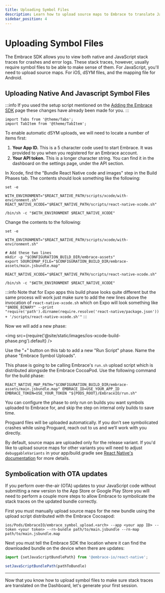 ```yaml
---
title: Uploading Symbol Files
description: Learn how to upload source maps to Embrace to translate JavaScript stack traces for your React Native application
sidebar_position: 4
---
```


# Uploading Symbol Files

The Embrace SDK allows you to view both native and JavaScript stack traces for crashes and error logs.
These stack traces, however, usually require symbol files to be able to make sense of them.
For JavaScript, you'll need to upload source maps. For iOS, dSYM files, and the mapping file for Android. 

## Uploading Native And Javascript Symbol Files

:::info
If you used the setup script mentioned on the [Adding the Embrace SDK](/react-native/integration/add-embrace-sdk) page these changes have already been made for you.
:::

```mdx-code-block
import Tabs from '@theme/Tabs';
import TabItem from '@theme/TabItem';
```

<Tabs groupId="platform" queryString="platform">
<TabItem value="ios" label="iOS">

To enable automatic dSYM uploads, we will need to locate a number of items first:

1. **Your App ID.** This is a 5 character code used to start Embrace. It was provided to you when you registered for an Embrace account.
2. **Your API token.** This is a longer character string. You can find it in the dashboard on the settings page, under the API section.

In Xcode, find the "Bundle React Native code and images" step in the Build Phases tab.
The contents should look something like the following:

```shell-session
set -e

WITH_ENVIRONMENT="$REACT_NATIVE_PATH/scripts/xcode/with-environment.sh"
REACT_NATIVE_XCODE="$REACT_NATIVE_PATH/scripts/react-native-xcode.sh"

/bin/sh -c "$WITH_ENVIRONMENT $REACT_NATIVE_XCODE"
```

Change the contents to the following:

```shell-session
set -e

WITH_ENVIRONMENT="$REACT_NATIVE_PATH/scripts/xcode/with-environment.sh"

# Add these two lines
mkdir -p "$CONFIGURATION_BUILD_DIR/embrace-assets"
export SOURCEMAP_FILE="$CONFIGURATION_BUILD_DIR/embrace-assets/main.jsbundle.map"

REACT_NATIVE_XCODE="$REACT_NATIVE_PATH/scripts/react-native-xcode.sh"

/bin/sh -c "$WITH_ENVIRONMENT $REACT_NATIVE_XCODE"
```

:::info
Note that for Expo apps this build phase looks quite different but the same process will work just make sure to add
the new lines above the invocation of `react-native-xcode.sh` which on Expo will look something like 
`"$NODE_BINARY" --print "require('path').dirname(require.resolve('react-native/package.json')) + '/scripts/react-native-xcode.sh'"`
:::

Now we will add a new phase:

<img src={require('@site/static/images/ios-xcode-build-phase.png').default} />

Use the "+" button on this tab to add a new "Run Script" phase. Name the phase "Embrace Symbol Uploads".

This phase is going to be calling Embrace's `run.sh` upload script which is distributed alongside the Embrace CocoaPod.
Use the following command for the build phase:

```shell
REACT_NATIVE_MAP_PATH="$CONFIGURATION_BUILD_DIR/embrace-assets/main.jsbundle.map" EMBRACE_ID=USE_YOUR_APP_ID EMBRACE_TOKEN=USE_YOUR_TOKEN "${PODS_ROOT}/EmbraceIO/run.sh"
```

You can configure the phase to only run on builds you want symbols uploaded to Embrace for, and skip the step on internal
only builds to save time.


</TabItem>
<TabItem value="android" label="Android">
Proguard files will be uploaded automatically. If you don’t see symbolicated crashes while using Proguard, reach out to
us and we’ll work with you directly.

By default, source maps are uploaded only for the release variant. If you'd like to upload source maps for other
variants you will need to adjust `debuggableVariants` in your app/build.gradle see [React Native's documentation](https://reactnative.dev/docs/react-native-gradle-plugin#debuggablevariants)
for more details.

</TabItem>
</Tabs>

## Symbolication with OTA updates

If you perform over-the-air (OTA) updates to your JavaScript code without submitting a new version to the App Store or
Google Play Store you will need to perform a couple more steps to allow Embrace to symbolicate the stack traces on the
updated bundle correctly.

First you must manually upload source maps for the new bundle using the upload script distributed with the Embrace Cocoapod:

```shell
ios/Pods/EmbraceIO/embrace_symbol_upload.<arch> --app <your app ID> --token <your token> --rn-bundle path/to/main.jsbundle --rn-map path/to/main.jsbundle.map
```

Next you must tell the Embrace SDK the location where it can find the downloaded bundle on the device when there are updates:

```javascript
import {setJavaScriptBundlePath} from '@embrace-io/react-native';

setJavaScriptBundlePath(pathToBundle)
```

---

Now that you know how to upload symbol files to make sure stack traces are translated on the Dashboard, let's generate your first session.  
